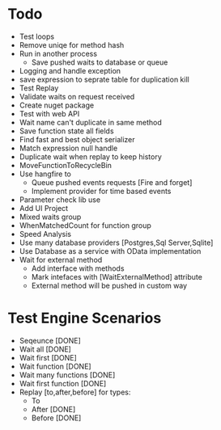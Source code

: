 ﻿# Todo
* Test loops
* Remove uniqe for method hash
* Run in another process
	* Save pushed waits to database or queue
* Logging and handle exception
* save expression to seprate table for duplication kill
* Test Replay
* Validate waits on request received
* Create nuget package
* Test with web API
* Wait name can't duplicate in same method
* Save function state all fields
* Find fast and best object serializer
* Match expression null handle
* Duplicate wait when replay to keep history
* MoveFunctionToRecycleBin
* Use hangfire to 
	* Queue pushed events requests [Fire and forget]
	* Implement provider for time based events
* Parameter check lib use
* Add UI Project
* Mixed waits group
* WhenMatchedCount for function group
* Speed Analysis
* Use many database providers [Postgres,Sql Server,Sqlite]
* Use Database as a service with OData implementation
* Wait for external method
	* Add interface with methods
	* Mark intefaces with [WaitExternalMethod] attribute
	* External method will be pushed in custom way
# Test Engine Scenarios
* Seqeunce [DONE]
* Wait all [DONE]
* Wait first [DONE]
* Wait function [DONE]
* Wait many functions [DONE]
* Wait first function [DONE]
* Replay [to,after,before] for types:
	* To
	* After [DONE]
	* Before [DONE]

